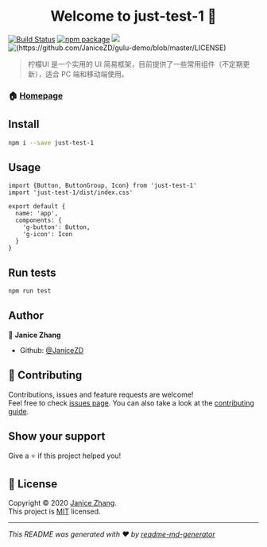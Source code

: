 <h1 align="center">Welcome to just-test-1 👋</h1>
<p>

  [![Build Status](https://travis-ci.com/JaniceZD/gulu-demo.svg?branch=master)](https://travis-ci.com/JaniceZD/gulu-demo)
  [![npm package](https://img.shields.io/npm/v/just-test-1.svg)](https://www.npmjs.com/package/just-test-1)
  ![](https://img.shields.io/badge/language-JavaScript-green.svg)
  ![(https://github.com/JaniceZD/gulu-demo/blob/master/LICENSE)](https://img.shields.io/badge/License-MIT-yellow.svg)
  
</p>

> 柠檬UI 是一个实用的 UI 简易框架，目前提供了一些常用组件（不定期更新），适合 PC 端和移动端使用。
### 🏠 [Homepage](https://janicezd.github.io/gulu-demo/)


## Install

```sh
npm i --save just-test-1
```

## Usage

```
import {Button, ButtonGroup, Icon} from 'just-test-1'
import 'just-test-1/dist/index.css'

export default {
  name: 'app',
  components: {
    'g-button': Button,
    'g-icon': Icon
  }
}
```

## Run tests

```sh
npm run test
```

## Author

👤 **Janice Zhang**

* Github: [@JaniceZD](https://github.com/JaniceZD)

## 🤝 Contributing

Contributions, issues and feature requests are welcome!<br />Feel free to check [issues page](https://github.com/JaniceZD/gulu-demo/issues). You can also take a look at the [contributing guide](https://github.com/JaniceZD/gulu-demo/blob/master/CONTRIBUTING.md).

## Show your support

Give a ⭐️ if this project helped you!

## 📝 License

Copyright © 2020 [Janice Zhang](https://github.com/JaniceZD).<br />
This project is [MIT](https://github.com/JaniceZD/gulu-demo/blob/master/LICENSE) licensed.

***
_This README was generated with ❤️ by [readme-md-generator](https://github.com/kefranabg/readme-md-generator)_